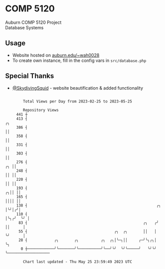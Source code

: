 # COMP 5120
Auburn COMP 5120 Project  
Database Systems

## Usage
- Website hosted on [auburn.edu/~wah0028](https://webhome.auburn.edu/~wah0028/)
- To create own instance, fill in the config vars in `src/database.php`

## Special Thanks
- [@SkydivingSquid](https://github.com/SkydivingSquid) - website beautification & added functionality

```

        Total Views per Day from 2023-02-25 to 2023-05-25

        Repository Views
     441 ┼
     413 ┤                                                                   ╭╮
     386 ┤                                                                   ││
     358 ┤                                                                   ││
     331 ┤                                                                   ││
     303 ┤                                                                   ││
     276 ┤                                                                ╭╮ ││
     248 ┤                                                                ││ ││
     220 ┤                                                                ││ ││
     193 ┤                                                              ╭╮││ ││
     165 ┤                                                              ││││ ││
     138 ┤                                                          ╭╮  │╰╯│╭╯│
     110 ┤                                                          │╰╮╭╯  ╰╯ │
      83 ┤                                                    ╭╮   ╭╯ ││      │
      55 ┤                                       ╭╮  ╭╮       ││   │  ╰╯      │
      28 ┤            ╭╮       ╭╮          ╭╮  ╭╮│╰─╮││     ╭─╯╰╮╭╮│          ╰╮
       0 ┼────────────╯╰───────╯╰──────────╯╰──╯╰╯  ╰╯╰─────╯   ╰╯╰╯           ╰───────────────────

        Chart last updated - Thu May 25 23:59:49 2023 UTC
        
```
